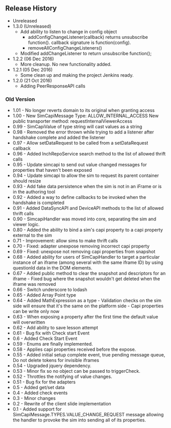 ## Release History

- Unreleased
- 1.3.0 (Unreleased)
    - Add ability to listen to change in config object
        - addConfigChangeListener(callback) returns unsubscribe function(). callback signature is function(config).
        - removeAllConfigChangeListeners()
    - Modified addChangeListener to return unsubscribe function();
- 1.2.2 (06 Dec 2016)
    - More cleanup. No new functionality added.
- 1.2.1 (05 Dec 2016)
    - Some clean up and making the project Jenkins ready.
- 1.2.0 (21 Oct 2016)
    - Adding PeerResponseAPI calls

### Old Version ###
- 1.01 - No longer reverts domain to its original when granting access
- 1.00 - New SimCapiMessage Type: ALLOW_INTERNAL_ACCESS
       New public transporter method: requestInternalViewerAccess
- 0.99 - SimCapiValue of type string will cast values as a string
- 0.98 - Removed the error thrown while trying to add a listener after handshake complete and added the listener
- 0.97 - Allow setDataRequest to be called from a setDataRequest callback
- 0.96 - Added InchRepoService search method to the list of allowed thrift calls
- 0.95 - Update simcapi to send out value changed messages for properties that haven't been exposed
- 0.94 - Update simcapi to allow the sim to request its parent container should resize
- 0.93 - Add fake data persistence when the sim is not in an iFrame or is in the authoring tool
- 0.92 - Added a way to define callbacks to be invoked when the handshake is completed
- 0.91 - Added DataSyncAPI and DeviceAPI methods to the list of allowed thrift calls
- 0.90 - SimcapiHandler was moved into core, separating the sim and viewer logic.
- 0.80 - Added the ability to bind a sim's capi property to a capi property external to the sim
- 0.71 - Improvement: allow sims to make thrift calls
- 0.70 - Fixed: adapter unexpose removing incorrect capi property
- 0.69 - Fixed: unexpose not removing capi properties from snapshot
- 0.68 - Added ability for users of SimCapiHandler to target a particular instance
       of an iframe (among several with the same iframe ID) by using questionId data
       in the DOM elements.
- 0.67 - Added public method to clear the snapshot and descriptors for an iframe
         - Fixed bug where the snapshot wouldn't get deleted when the iframe was removed
- 0.66 - Switch underscore to lodash
- 0.65 - Added Array Point type
- 0.64 - Added MathExpression as a type
         - Validation checks on the sim side will ensure that it's the same on the platform side
         - Capi properties can be write only now
- 0.63 - When exposing a property after the first time the default value will overwritten
- 0.62 - Add ability to save lesson attempt
- 0.61 - Bug fix with Check start Event
- 0.6  - Added Check Start Event
- 0.59 - Enums are finally implemented.
- 0.58 - Applies capi properties received before the expose.
- 0.55 - Added initial setup complete event, true pending message queue, Do not delete tokens for invisible iframes
- 0.54 - Upgraded jquery dependency.
- 0.53 - Minor fix so no object can be passed to triggerCheck.
- 0.52 - Throttles the notifying of value changes.
- 0.51 - Bug fix for the adapters
- 0.5  - Added get/set data
- 0.4  - Added check events
- 0.3  - Minor changes
- 0.2  - Rewrite of the client slide implementation
- 0.1  - Added support for SimCapiMessage.TYPES.VALUE_CHANGE_REQUEST message allowing the handler to provoke the sim into sending all of its properties.
